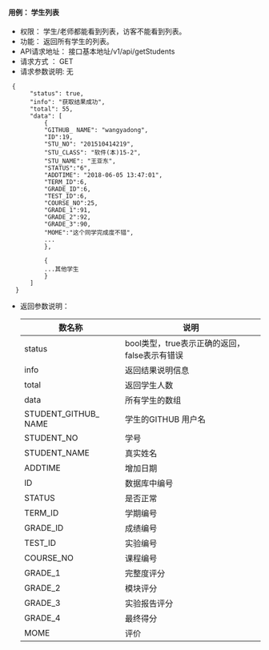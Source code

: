#### 用例： 学生列表
- 权限： 学生/老师都能看到列表，访客不能看到列表。
- 功能： 返回所有学生的列表。
- API请求地址： 接口基本地址/v1/api/getStudents
- 请求方式 ： GET
- 请求参数说明: 无
```
 {
      "status": true,
      "info": "获取结果成功",
      "total": 55,
      "data": [
          {
          "GITHUB_ NAME": "wangyadong",
          "ID":19,
          "STU_NO": "201510414219",
          "STU_CLASS": "软件(本)15-2",
          "STU_NAME": "王亚东",
          "STATUS":"6",
          "ADDTIME": "2018-06-05 13:47:01",
          "TERM_ID":6,
          "GRADE_ID":6,
          "TEST_ID":6,
          "COURSE_NO":25,
          "GRADE_1":91,
          "GRADE_2":92,
          "GRADE_3":90,
          "MOME":"这个同学完成度不错",
          ...
          },
          
          {
          ...其他学生
          }
      ]
  }

```
- 返回参数说明：

  数名称	| 说明
  ---|---
  status | bool类型，true表示正确的返回，false表示有错误
  info | 返回结果说明信息
  total |返回学生人数
  data | 所有学生的数组
  STUDENT_GITHUB_ NAME | 学生的GITHUB 用户名 
  STUDENT_NO | 学号
  STUDENT_NAME | 真实姓名
  ADDTIME | 增加日期
  ID | 数据库中编号
  STATUS | 是否正常
  TERM_ID | 学期编号
  GRADE_ID | 成绩编号
  TEST_ID | 实验编号
  COURSE_NO | 课程编号
  GRADE_1 | 完整度评分 
  GRADE_2 | 模块评分 
  GRADE_3 | 实验报告评分 
  GRADE_4 | 最终得分 
  MOME | 评价
